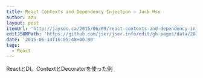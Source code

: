 ```yaml
---
title: React Contexts and Dependency Injection — Jack Hsu
author: azu
layout: post
itemUrl: 'http://jaysoo.ca/2015/06/09/react-contexts-and-dependency-injection/'
editJSONPath: 'https://github.com/jser/jser.info/edit/gh-pages/data/2015/06/index.json'
date: '2015-06-14T16:05:48+00:00'
tags:
  - React
---
```

ReactとDI。ContextとDecoratorを使った例
